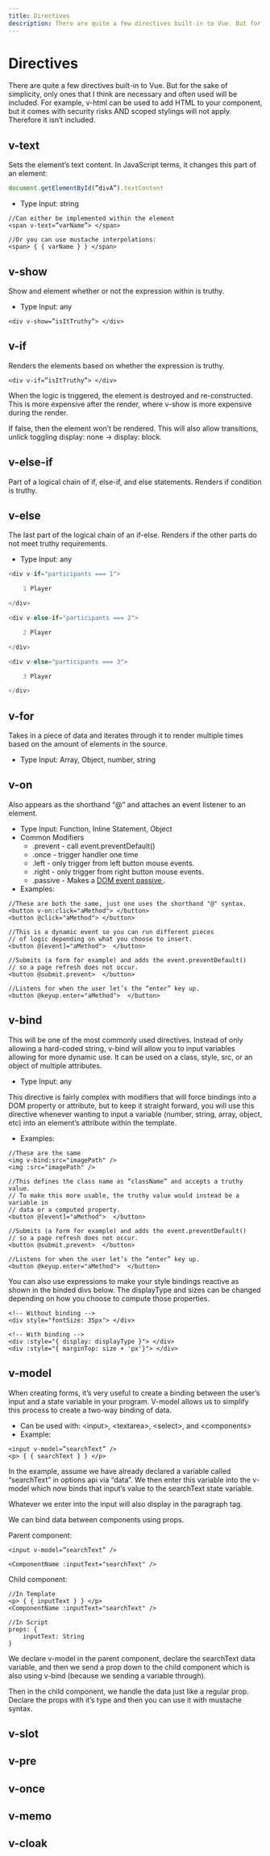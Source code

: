 ```yaml
---
title: Directives
description: There are quite a few directives built-in to Vue. But for the sake of simplicity, only ones that I think are necessary and often used will be included. For example, v-html can be used to add HTML to your component, but it comes with security risks AND scoped stylings will not apply. Therefore it isn’t included.
---
```


# Directives

There are quite a few directives built-in to Vue. But for the sake of simplicity, only ones that I think are necessary and often used will be included. For example, v-html can be used to add HTML to your component, but it comes with security risks AND scoped stylings will not apply. Therefore it isn’t included.

## v-text

Sets the element’s text content. In JavaScript terms, it changes this part of an element:

```js
document.getElementById(”divA”).textContent
```
- Type Input: string

```vue
//Can either be implemented within the element
<span v-text=”varName”> </span>

//Or you can use mustache interpolations:
<span> { { varName } } </span>
```

## v-show

Show and element whether or not the expression within is truthy.

- Type Input: any

```vue
<div v-show=”isItTruthy”> </div>
```

## v-if

Renders the elements based on whether the expression is truthy.

```vue
<div v-if=”isItTruthy”> </div>
```

When the logic is triggered, the element is destroyed and re-constructed. This is more expensive after the render, where v-show is more expensive during the render.

If false, then the element won’t be rendered. This will also allow transitions, unlick toggling display: none → display: block.

## v-else-if
Part of a logical chain of if, else-if, and else statements. Renders if condition is truthy.

## v-else
The last part of the logical chain of an if-else. Renders if the other parts do not meet truthy requirements.

- Type Input: any

```js
<div v-if="participants === 1">

    1 Player

</div>

<div v-else-if="participants === 2">

    2 Player

</div>

<div v-else="participants === 3">

    3 Player

</div>
```
## v-for

Takes in a piece of data and iterates through it to render multiple times based on the amount of elements in the source.

- Type Input: Array, Object, number, string

## v-on

Also appears as the shorthand “@” and attaches an event listener to an element.

- Type Input: Function, Inline Statement, Object
- Common Modifiers
  - .prevent - call event.preventDefault()
  - .once - trigger handler one time
  - .left - only trigger from left button mouse events.
  - .right - only trigger from right button mouse events.
  - .passive - Makes a <a href="https://stackoverflow.com/questions/37721782/what-are-passive-event-listeners"> DOM event passive </a> .
- Examples:

```vue
//These are both the same, just one uses the shorthand "@" syntax.
<button v-on:click="aMethod"> </button>
<button @click="aMethod"> </button>

//This is a dynamic event so you can run different pieces
// of logic depending on what you choose to insert.
<button @[event]="aMethod">  </button>

//Submits (a form for example) and adds the event.preventDefault()
// so a page refresh does not occur.
<button @submit.prevent>  </button>

//Listens for when the user let’s the “enter” key up.
<button @keyup.enter="aMethod">  </button>
```

## v-bind

This will be one of the most commonly used directives. Instead of only allowing a hard-coded string, v-bind will allow you to input variables allowing for more dynamic use. It can be used on a class, style, src, or an object of multiple attributes.

- Type Input: any

This directive is fairly complex with modifiers that will force bindings into a DOM property or attribute, but to keep it straight forward, you will use this directive whenever wanting to input a variable (number, string, array, object, etc) into an element’s attribute within the template.

- Examples:

```vue
//These are the same
<img v-bind:src="imagePath" />
<img :src="imagePath" />

//This defines the class name as “className” and accepts a truthy value.
// To make this more usable, the truthy value would instead be a variable in
// data or a computed property.
<button @[event]="aMethod">  </button>

//Submits (a form for example) and adds the event.preventDefault()
// so a page refresh does not occur.
<button @submit.prevent>  </button>

//Listens for when the user let’s the “enter” key up.
<button @keyup.enter="aMethod">  </button>
```
You can also use expressions to make your style bindings reactive as shown in the binded divs below. The displayType and sizes can be changed depending on how you choose to compute those properties.

```vue
<!-- Without binding -->
<div style="fontSize: 35px"> </div>

<!-- With binding -->
<div :style="{ display: displayType }"> </div>
<div :style="{ marginTop: size + 'px'}"> </div>
```

## v-model

When creating forms, it’s very useful to create a binding between the user’s input and a state variable in your program. V-model allows us to simplify this process to create a two-way binding of data.

- Can be used with: &lt;input&gt;, &lt;textarea&gt;, &lt;select&gt;, and &lt;components&gt;
- Example:

```vue
<input v-model=”searchText” />
<p> { { searchText } } </p>
```

In the example, assume we have already declared a variable called “searchText” in options api via “data”. We then enter this variable into the v-model which now binds that input’s value to the searchText state variable.

Whatever we enter into the input will also display in the paragraph tag.

We can bind data between components using props.

Parent component:

```vue
<input v-model=”searchText” />

<ComponentName :inputText="searchText" />
```

Child component:

```vue
//In Template
<p> { { inputText } } </p>
<ComponentName :inputText="searchText" />

//In Script
props: {
    inputText: String
}
```
We declare v-model in the parent component, declare the searchText data variable, and then we send a prop down to the child component which is also using v-bind (because we sending a variable through).

Then in the child component, we handle the data just like a regular prop. Declare the props with it’s type and then you can use it with mustache syntax.

## v-slot
## v-pre
## v-once
## v-memo
## v-cloak
